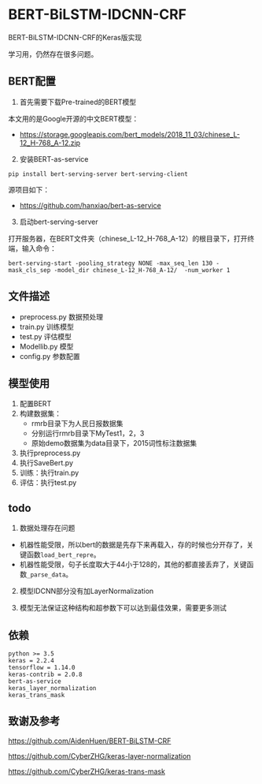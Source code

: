 # BERT-BiLSTM-IDCNN-CRF

BERT-BiLSTM-IDCNN-CRF的Keras版实现

学习用，仍然存在很多问题。

## BERT配置

1. 首先需要下载Pre-trained的BERT模型

本文用的是Google开源的中文BERT模型：

- https://storage.googleapis.com/bert_models/2018_11_03/chinese_L-12_H-768_A-12.zip

2. 安装BERT-as-service

`pip install bert-serving-server bert-serving-client`

源项目如下：

- https://github.com/hanxiao/bert-as-service

3. 启动bert-serving-server
 
打开服务器，在BERT文件夹（chinese_L-12_H-768_A-12）的根目录下，打开终端，输入命令：
 
`bert-serving-start -pooling_strategy NONE -max_seq_len 130 -mask_cls_sep -model_dir chinese_L-12_H-768_A-12/  -num_worker 1`

## 文件描述

- preprocess.py 数据预处理
- train.py 训练模型
- test.py 评估模型
- Modellib.py 模型
- config.py 参数配置

## 模型使用

1. 配置BERT
2. 构建数据集：
    - rmrb目录下为人民日报数据集
    - 分别运行rmrb目录下MyTest1，2，3
    - 原始demo数据集为data目录下，2015词性标注数据集
3. 执行preprocess.py
4. 执行SaveBert.py
5. 训练：执行train.py
6. 评估：执行test.py

## todo

1. 数据处理存在问题

- 机器性能受限，所以bert的数据是先存下来再载入，存的时候也分开存了，关键函数`load_bert_repre`。
- 机器性能受限，句子长度取大于44小于128的，其他的都直接丢弃了，关键函数`_parse_data`。

2. 模型IDCNN部分没有加LayerNormalization

3. 模型无法保证这种结构和超参数下可以达到最佳效果，需要更多测试

## 依赖

```
python >= 3.5
keras = 2.2.4
tensorflow = 1.14.0
keras-contrib = 2.0.8
bert-as-service
keras_layer_normalization
keras_trans_mask
```

## 致谢及参考

https://github.com/AidenHuen/BERT-BiLSTM-CRF

https://github.com/CyberZHG/keras-layer-normalization

https://github.com/CyberZHG/keras-trans-mask


